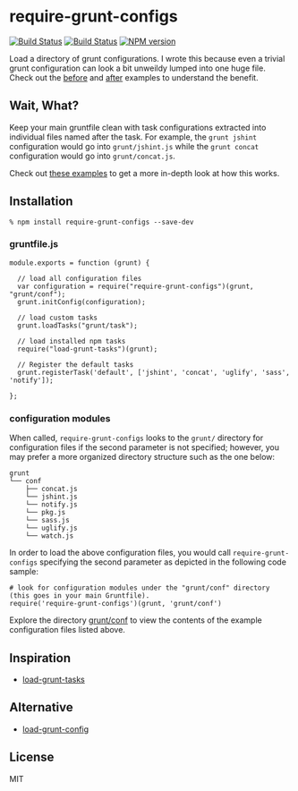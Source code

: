# require-grunt-configs 

[![Build Status](https://travis-ci.org/wilmoore/require-grunt-configs.png?branch=master)](https://travis-ci.org/wilmoore/require-grunt-configs)
[![Build Status](https://david-dm.org/wilmoore/require-grunt-configs.png)](https://david-dm.org/wilmoore/require-grunt-configs)
[![NPM version](https://badge.fury.io/js/require-grunt-configs.png)](http://badge.fury.io/js/require-grunt-configs)

  Load a directory of grunt configurations. I wrote this because even a trivial grunt configuration can look a bit unweildy lumped into one huge file. Check out the [before][] and [after][] examples to understand the benefit.

## Wait, What?

Keep your main gruntfile clean with task configurations extracted into individual files named after the task. For example, the `grunt jshint` configuration would go into `grunt/jshint.js` while the `grunt concat` configuration would go into `grunt/concat.js`.

Check out [these examples](https://github.com/wilmoore/require-grunt-configs/tree/master/example/grunt/conf) to get a more in-depth look at how this works.

## Installation

    % npm install require-grunt-configs --save-dev

### gruntfile.js

    module.exports = function (grunt) {

      // load all configuration files
      var configuration = require("require-grunt-configs")(grunt, "grunt/conf");
      grunt.initConfig(configuration);

      // load custom tasks
      grunt.loadTasks("grunt/task");

      // load installed npm tasks
      require("load-grunt-tasks")(grunt);

      // Register the default tasks
      grunt.registerTask('default', ['jshint', 'concat', 'uglify', 'sass', 'notify']);

    };

### configuration modules

When called, `require-grunt-configs` looks to the `grunt/` directory for configuration files if the second parameter is not specified; however, you may prefer a more organized directory structure such as the one below:

    grunt
    └── conf
        ├── concat.js
        └── jshint.js
        └── notify.js
        └── pkg.js
        └── sass.js
        └── uglify.js
        └── watch.js

In order to load the above configuration files, you would call `require-grunt-configs` specifying the second parameter as depicted in the following code sample:

    # look for configuration modules under the "grunt/conf" directory (this goes in your main Gruntfile).
    require('require-grunt-configs')(grunt, 'grunt/conf')
    
Explore the directory [grunt/conf](https://github.com/wilmoore/require-grunt-configs/tree/master/example/grunt/conf) to view the contents of the example configuration files listed above.

## Inspiration

- [load-grunt-tasks][]

## Alternative

- [load-grunt-config][]

## License

  MIT

[load-grunt-tasks]:   https://github.com/sindresorhus/load-grunt-tasks
[before]:             https://github.com/wilmoore/require-grunt-configs/blob/master/example/gruntfile.original.js
[after]:              https://github.com/wilmoore/require-grunt-configs/blob/master/example/gruntfile.js
[load-grunt-config]:  https://github.com/firstandthird/load-grunt-config

